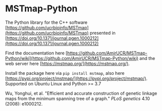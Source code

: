 # MSTmap-Python

The Python library for the C++ software [https://github.com/ucrbioinfo/MSTmap](https://github.com/ucrbioinfo/MSTmap) presented in [https://doi.org/10.1371/journal.pgen.1000212](https://doi.org/10.1371/journal.pgen.1000212)

Find the documentation here [https://github.com/AmirUCR/MSTmap-Python/wiki](https://github.com/AmirUCR/MSTmap-Python/wiki) and the web server here [https://mstmap.org/](https://mstmap.org/).

Install the package here via `pip install mstmap`, also here [https://pypi.org/project/mstmap/](https://pypi.org/project/mstmap/). Supported on Ubuntu Linux and Python >= 3.7

Wu, Yonghui, et al. "Efficient and accurate construction of genetic linkage maps from the minimum spanning tree of a graph." _PLoS genetics_ 4.10 (2008): e1000212.